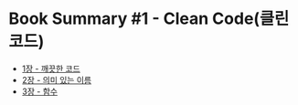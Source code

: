 # Book Summary #1 - Clean Code(클린 코드)

- [1장 - 깨끗한 코드](https://github.com/GoToGuy91/book-summary-clean-code/blob/main/Chapter%2001.md)
- [2장 - 의미 있는 이름](https://github.com/GoToGuy91/book-summary-clean-code/blob/main/Chapter%2002.md)
- [3장 - 함수](https://github.com/GoToGuy91/book-summary-clean-code/blob/main/Chapter%2003.md)
